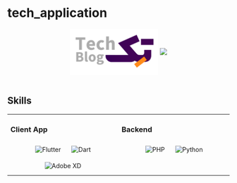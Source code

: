# tech_application

<div align="center">
<img src="assets/images/logo.png"align="center" width="200" />

<img src="https://sasansafari.com/techblog_github/Screenshot_1652643493.png" align="center" height="" width="200" />
</div>  
  

<br/>  


## Skills


<table><tr><td valign="top" width="33%">



### Client App  
<div align="center">  
<img style="margin: 10px" src="https://profilinator.rishav.dev/skills-assets/flutterio-icon.svg" alt="Flutter" height="50" />  
<img style="margin: 10px" src="https://profilinator.rishav.dev/skills-assets/dartlang-icon.svg" alt="Dart" height="50" />   
<img style="margin: 10px" src="https://profilinator.rishav.dev/skills-assets/adobexd.png" alt="Adobe XD" height="50" />  
</div>

</td><td valign="top" width="33%">



### Backend  
<div align="center">  
<img style="margin: 10px" src="https://profilinator.rishav.dev/skills-assets/php-original.svg" alt="PHP" height="50" />  
<img style="margin: 10px" src="https://profilinator.rishav.dev/skills-assets/python-original.svg" alt="Python" height="50" />  
</div>
 </table>  

<br/>  

